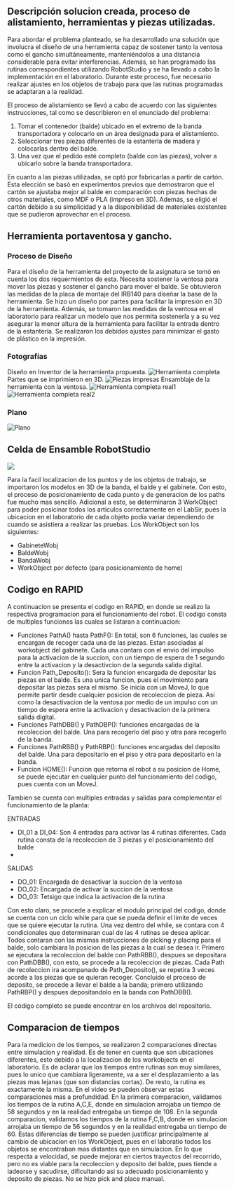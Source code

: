 ## Descripción solucion creada, proceso de alistamiento, herramientas y piezas utilizadas.
Para abordar el problema planteado, se ha desarrollado una solución que involucra el diseño de una herramienta capaz de sostener tanto la ventosa como el gancho simultáneamente, manteniéndolos a una distancia considerable para evitar interferencias. Además, se han programado las rutinas correspondientes utilizando RobotStudio y se ha llevado a cabo la implementación en el laboratorio. Durante este proceso, fue necesario realizar ajustes en los objetos de trabajo para que las rutinas programadas se adaptaran a la realidad.

El proceso de alistamiento se llevó a cabo de acuerdo con las siguientes instrucciones, tal como se describieron en el enunciado del problema:

1. Tomar el contenedor (balde) ubicado en el extremo de la banda transportadora y colocarlo en un área designada para el alistamiento.
2. Seleccionar tres piezas diferentes de la estantería de madera y colocarlas dentro del balde.
3. Una vez que el pedido esté completo (balde con las piezas), volver a ubicarlo sobre la banda transportadora.

En cuanto a las piezas utilizadas, se optó por fabricarlas a partir de cartón. Esta elección se basó en experimentos previos que demostraron que el cartón se ajustaba mejor al balde en comparación con piezas hechas de otros materiales, como MDF o PLA (impreso en 3D). Además, se eligió el cartón debido a su simplicidad y a la disponibilidad de materiales existentes que se pudieron aprovechar en el proceso.


## Herramienta portaventosa y gancho.
### Proceso de Diseño
Para el diseño de la herramienta del proyecto de la asignatura se tomó en cuenta los dos requermientos de esta. Necesita sostener la ventosa para mover las piezas y sostener el gancho para mover el balde. Se obtuvieron las medidas de la placa de montaje del IRB140 para diseñar la base de la herramienta. Se hizo un diseño por partes para facilitar la impresión en 3D de la herramienta. Además, se tomaron las medidas de la ventosa en el laboratorio para realizar un modelo que nos permita sostenerla y a su vez asegurar la menor altura de la herramienta para facilitar la entrada dentro de la estantería. Se realizaron los debidos ajustes para minimizar el gasto de plástico en la impresión. 
### Fotografías
Diseño en Inventor de la herramienta propuesta.
![Herramienta completa](https://hackmd.io/_uploads/S1FtqZzdn.png)
Partes que se imprimieron en 3D.
![Piezas impresas](https://hackmd.io/_uploads/S1PJo-MO3.png)
Ensamblaje de la herramienta con la ventosa.
![Herramienta completa real1](https://hackmd.io/_uploads/B13Wo-zO3.jpg)
![Herramienta completa real2](https://hackmd.io/_uploads/HyqNsbM_2.jpg)

### Plano
![Plano](https://hackmd.io/_uploads/S1pkvzfdh.png)


## Celda de Ensamble RobotStudio
![](https://hackmd.io/_uploads/HyXa9WGd2.png)

Para la facil localizacion de los puntos y de los objetos de trabajo, se importaron los modelos en 3D de la banda, el balde y el gabinete. Con esto, el proceso de posicionamiento de cada punto y de generacion de los paths fue mucho mas sencillo.
Adicional a esto, se determinaron 3 WorkObject para poder posicinar todos los articulos correctamente en el LabSir, pues la ubicacion en el laboratorio de cada objeto podia variar dependiendo de cuando se asistiera a realizar las pruebas.
Los WorkObject son los siguientes:
- GabineteWobj
- BaldeWobj
- BandaWobj
- WorkObject por defecto (para posicionamiento de home)

## Codigo en RAPID
A continuacion se presenta el codigo en RAPID, en donde se realizo la respectiva programacion para el funcionamiento del robot. El codigo consta de multiples funciones las cuales se listaran a continuacion:
- Funciones PathA() hasta PathF(): En total, son 6 funciones, las cuales se encargan de recoger cada una de las piezas. Estan asociadas al workobject del gabinete. Cada una contara con el envio del impulso para la activacion de la succion, con un tiempo de espera de 1 segundo entre la activacion y la desactivcion de la segunda salida digital.
- Funcion Path_Deposito(): Sera la funcion encargada de depositar las piezas en el balde. Es una unica funcion, pues el movimiento para depositar las piezas sera el mismo. Se inicia con un MoveJ, lo que permite partir desde cualquier posicion de recoleccion de pieza. Asi como la desactivacion de la ventosa por medio de un impulso con un tiempo de espera entre la activacion y desactivacion de la primera salida digital.
- Funciones PathDBB() y PathDBP(): funciones encargadas de la recoleccion del balde. Una para recogerlo del piso y otra para recogerlo de la banda.
- Funciones PathRBB() y PathRBP(): funciones encargadas del deposito del balde. Una para depositarlo en el piso y otra para depositarlo en la banda.
- Funcion HOME(): Funcion que retorna el robot a su posicion de Home, se puede ejecutar en cualquier punto del funcionamiento del codigo, pues cuenta con un MoveJ.

Tambien se cuenta con multiples entradas y salidas para complementar el funcionamiento de la planta:

ENTRADAS
- DI_01 a DI_04: Son 4 entradas para activar las 4 rutinas diferentes. Cada rutina consta de la recoleccion de 3 piezas y el posicionamiento del balde
- 
SALIDAS
- DO_01: Encargada de desactivar la succion de la ventosa
- DO_02: Encargada de activar la succion de la ventosa
- DO_03: Tetsigo que indica la activacion de la rutina

Con esto claro, se procede a explicar el modulo principal del codigo, donde se cuenta con un ciclo while para que se pueda definir el limite de veces que se quiere ejecutar la rutina.
Una vez dentro del while, se contara con 4 condicionales que determinaran cual de las 4 rutinas se desea aplicar. Todos contaran con las mismas instrucciones de picking y placing para el balde, solo cambiara la posicion de las piezas a la cual se desea ir.
Primero se ejecutara la recoleccion del balde con PathRBB(), despues se depositara con PathDBB(), con esto, se procede a la recoleccion de piezas. Cada Path de recoleccion ira acompanado de Path_Deposito(), se repetira 3 veces acorde a las piezas que se quieran recoger. Concluido el proceso de deposito, se procede a llevar el balde a la banda; primero utilizando PathRBP() y despues depositandolo en la banda con PathDBB().

El código completo se puede encontrar en los archivos del repositorio.

## Comparacion de tiempos
Para la medicion de los tiempos, se realizaron 2 comparaciones directas entre simulacion y realidad. Es de tener en cuenta que son ubicaciones diferentes, esto debido a la localizacion de los workobjects en el laboratorio. 
Es de aclarar que los tiempos entre rutinas son muy similares, pues lo unico que cambiara ligeramente, va a ser el desplazamiento a las piezas mas lejanas (que son distancias cortas). De resto, la rutina es exactamente la misma. En el video se pueden observar estas comparaciones mas a profundidad.
En la primera comparacion, validamos los tiempos de la rutina A,C,E, donde en simulacion arrojaba un tiempo de 58 segundos y en la realidad entregaba un tiempo de 108.
En la segunda comparacion, validamos los tiempos de la rutina F,C,B, donde en simulacion arrojaba un tiempo de 56 segundos y en la realidad entregaba un tiempo de 60.
Estas diferencias de tiempo se pueden justificar principalmente al cambio de ubicacion en los WorkObject, pues en el laboratio todos los objetos se encontraban mas distantes que en simulacion.
En lo que respecta a velocidad, se puede mejorar en ciertos trayectos del recorrido, pero no es viable para la recoleccion y deposito del balde, pues tiende a ladearse y sacudirse, dificultando asi su adecuado posicionamiento y deposito de piezas.
No se hizo pick and place manual.